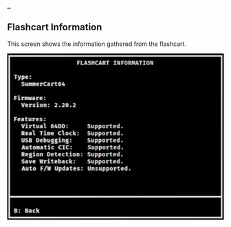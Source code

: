 [..](./00_index.md)
## Flashcart Information
This screen shows the information gathered from the flashcart.

![example flashcart information](./docs/images/sc64-flashcart-information.png "example flashcart information")
